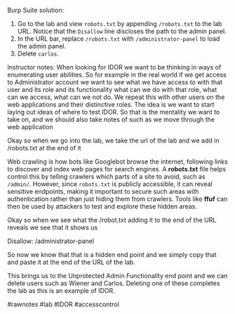 
Burp Suite solution:
1. Go to the lab and view `robots.txt` by appending `/robots.txt` to the lab URL. Notice that the `Disallow` line discloses the path to the admin panel.
2. In the URL bar, replace `/robots.txt` with `/administrator-panel` to load the admin panel.
3. Delete `carlos`.
   
Instructor notes:
When looking for IDOR we want to be thinking in ways of enumerating user abilities. So for example in the real world if we get access to Administrator account we want to see what we have access to with that user and its role and its functionality what can we do with that role, what can we access, what can we not do. We repeat this with other users on the web applications and their distinctive roles. The idea is we want to start laying out ideas of where to test IDOR. So that is the mentality we want to take on, and we should also take notes of such as we move through the web application

Okay so when we go into the lab, we take the url of the lab and we add in /robots.txt at the end of it

Web crawling is how bots like Googlebot browse the internet, following links to discover and index web pages for search engines. A **robots.txt** file helps control this by telling crawlers which parts of a site to avoid, such as `/admin/`. However, since `robots.txt` is publicly accessible, it can reveal sensitive endpoints, making it important to secure such areas with authentication rather than just hiding them from crawlers. Tools like **ffuf** can then be used by attackers to test and explore these hidden areas.

Okay so when we see what the /robot.txt adding it to the end of the URL reveals we see that it shows us

Disallow: /administrator-panel

So now we know that that is a hidden end point and we simply copy that and paste it at the end of the URL of the lab.

This brings us to the Unprotected Admin Functionality end point and we can delete users such as Wiener and Carlos. Deleting one of these completes the lab as this is an example of IDOR.

#rawnotes #lab #IDOR #accesscontrol 
